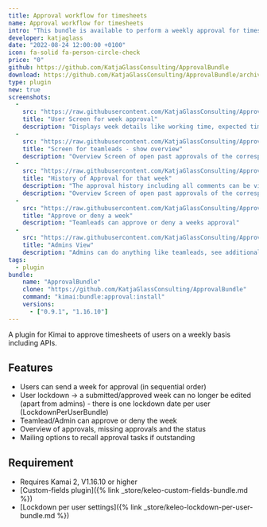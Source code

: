 ```yaml
---
title: Approval workflow for timesheets
name: Approval workflow for timesheets
intro: "This bundle is available to perform a weekly approval for timesheets."
developer: katjaglass
date: "2022-08-24 12:00:00 +0100"
icon: fa-solid fa-person-circle-check
price: "0"
github: https://github.com/KatjaGlassConsulting/ApprovalBundle
download: https://github.com/KatjaGlassConsulting/ApprovalBundle/archive/master.zip
type: plugin
new: true
screenshots:
  - 
    src: "https://raw.githubusercontent.com/KatjaGlassConsulting/ApprovalBundle/0.9.1/_documentation/Screenshot_UserApprovalForWeek.png"
    title: "User Screen for week approval"
    description: "Displays week details like working time, expected time and actions like submit for approval"
  - 
    src: "https://raw.githubusercontent.com/KatjaGlassConsulting/ApprovalBundle/0.9.1/_documentation/Screenshot_TeamleadOverviewOfTeam.png"
    title: "Screen for teamleads - show overview"
    description: "Overview Screen of open past approvals of the corresponding team members and itself and status of current finished week"
  - 
    src: "https://raw.githubusercontent.com/KatjaGlassConsulting/ApprovalBundle/0.9.1/_documentation/Screenshot_TeamleadSeeHistory.png"
    title: "History of Approval for that week"
    description: "The approval history including all comments can be viewed by the teamlead or users"
    description: "Overview Screen of open past approvals of the corresponding team members and itself and status of current finished week"
  - 
    src: "https://raw.githubusercontent.com/KatjaGlassConsulting/ApprovalBundle/0.9.1/_documentation/Screenshot_TeamleadApproveDeny.png"
    title: "Approve or deny a week"
    description: "Teamleads can approve or deny a weeks approval"
  - 
    src: "https://raw.githubusercontent.com/KatjaGlassConsulting/ApprovalBundle/0.9.1/_documentation/Screenshot_AdminRollbackOption.png"
    title: "Admins View"
    description: "Admins can do anything like teamleads, see additionally all colleagues in the overview and have the option to undo an approval"
tags:
  - plugin
bundle:
    name: "ApprovalBundle"
    clone: "https://github.com/KatjaGlassConsulting/ApprovalBundle"
    command: "kimai:bundle:approval:install"
    versions:
      - ["0.9.1", "1.16.10"]
---
```


A plugin for Kimai to approve timesheets of users on a weekly basis including APIs.

## Features

- Users can send a week for approval (in sequential order)
- User lockdown -> a submitted/approved week can no longer be edited (apart from admins) - there is one lockdown date per user (LockdownPerUserBundle)
- Teamlead/Admin can approve or deny the week
- Overview of approvals, missing approvals and the status
- Mailing options to recall approval tasks if outstanding

## Requirement

- Requires Kamai 2, V1.16.10 or higher
- [Custom-fields plugin]({% link _store/keleo-custom-fields-bundle.md %})
- [Lockdown per user settings]({% link _store/keleo-lockdown-per-user-bundle.md %})

